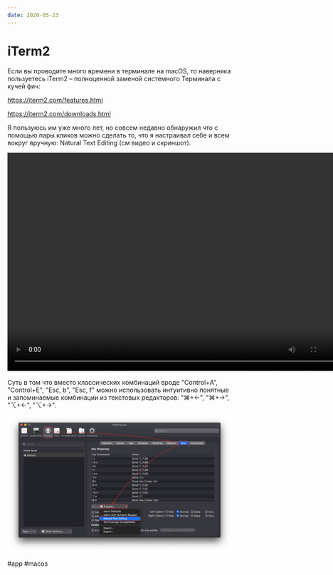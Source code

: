 ```yaml
---
date: 2020-05-23
---
```


# iTerm2

Если вы проводите много времени в терминале на macOS, то наверняка пользуетесь iTerm2 – полноценной заменой системного Терминала с кучей фич:

https://iterm2.com/features.html

https://iterm2.com/downloads.html

Я пользуюсь им уже много лет, но совсем недавно обнаружил что с помощью пары кликов можно сделать то, что я настраивал себе и всем вокруг вручную: Natural Text Editing (см видео и скриншот).

<video width="760" height="490" controls>
  <source src="iterm2.mp4" type="video/mp4">
</video>

Суть в том что вместо классических комбинаций вроде "Control+A", "Control+E", "Esc, b", "Esc, f"
можно использовать интуитивно понятные и запоминаемые комбинации из текстовых редакторов: "⌘+←", "⌘+→", "⌥+←", "⌥+→".

[![Настройка Natural Text Editing](iterm2_keys.png "Настройка Natural Text Editing")](iterm2_keys.png)

#app #macos
